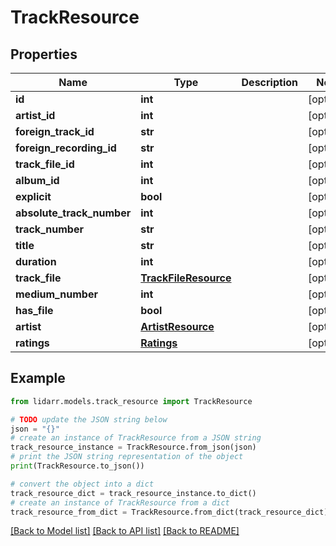 # TrackResource


## Properties

Name | Type | Description | Notes
------------ | ------------- | ------------- | -------------
**id** | **int** |  | [optional] 
**artist_id** | **int** |  | [optional] 
**foreign_track_id** | **str** |  | [optional] 
**foreign_recording_id** | **str** |  | [optional] 
**track_file_id** | **int** |  | [optional] 
**album_id** | **int** |  | [optional] 
**explicit** | **bool** |  | [optional] 
**absolute_track_number** | **int** |  | [optional] 
**track_number** | **str** |  | [optional] 
**title** | **str** |  | [optional] 
**duration** | **int** |  | [optional] 
**track_file** | [**TrackFileResource**](TrackFileResource.md) |  | [optional] 
**medium_number** | **int** |  | [optional] 
**has_file** | **bool** |  | [optional] 
**artist** | [**ArtistResource**](ArtistResource.md) |  | [optional] 
**ratings** | [**Ratings**](Ratings.md) |  | [optional] 

## Example

```python
from lidarr.models.track_resource import TrackResource

# TODO update the JSON string below
json = "{}"
# create an instance of TrackResource from a JSON string
track_resource_instance = TrackResource.from_json(json)
# print the JSON string representation of the object
print(TrackResource.to_json())

# convert the object into a dict
track_resource_dict = track_resource_instance.to_dict()
# create an instance of TrackResource from a dict
track_resource_from_dict = TrackResource.from_dict(track_resource_dict)
```
[[Back to Model list]](../README.md#documentation-for-models) [[Back to API list]](../README.md#documentation-for-api-endpoints) [[Back to README]](../README.md)


